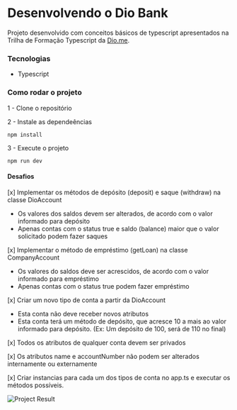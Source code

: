 # Desenvolvendo o Dio Bank

Projeto desenvolvido com conceitos básicos de typescript apresentados na Trilha de Formação Typescript da [Dio.me](https://github.com/digitalinnovationone/desafio01-ts/tree/main).

### Tecnologias
- Typescript

### Como rodar o projeto

1 - Clone o repositório

2 - Instale as dependeências
    
```` npm install ````

3 - Execute o projeto

```` npm run dev ````

#### Desafios
[x] Implementar os métodos de depósito (deposit) e saque (withdraw) na classe DioAccount
  - Os valores dos saldos devem ser alterados, de acordo com o valor informado para depósito
  - Apenas contas com o status true e saldo (balance) maior que o valor solicitado podem fazer saques

[x] Implementar o método de empréstimo (getLoan) na classe CompanyAccount
  - Os valores do saldos deve ser acrescidos, de acordo com o valor informado para empréstimo
  - Apenas contas com o status true podem fazer empréstimo

[x] Criar um novo tipo de conta a partir da DioAccount
  - Esta conta não deve receber novos atributos
  - Esta conta terá um método de depósito, que acresce 10 a mais ao valor informado para depósito. (Ex: Um depósito de 100, será de 110 no final)

[x] Todos os atributos de qualquer conta devem ser privados

[x] Os atributos name e accountNumber não podem ser alterados internamente ou externamente

[x] Criar instancias para cada um dos tipos de conta no app.ts e executar os métodos possíveis.

![Project Result](./assets/images/code.png)
